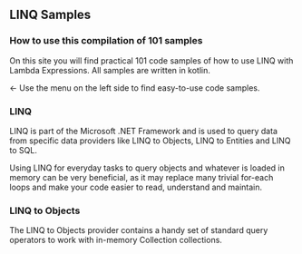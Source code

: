 ## LINQ Samples
### How to use this compilation of 101 samples

On this site you will find practical 101 code samples of how to use LINQ with Lambda Expressions. All samples are written in kotlin.

<- Use the menu on the left side to find easy-to-use code samples.

### LINQ
LINQ is part of the Microsoft .NET Framework and is used to query data from specific data providers like LINQ to Objects, LINQ to Entities and LINQ to SQL.

Using LINQ for everyday tasks to query objects and whatever is loaded in memory can be very beneficial, as it may replace many trivial for-each loops and make your code easier to read, understand and maintain.

### LINQ to Objects
The LINQ to Objects provider contains a handy set of standard query operators to work with in-memory Collection<T> collections.